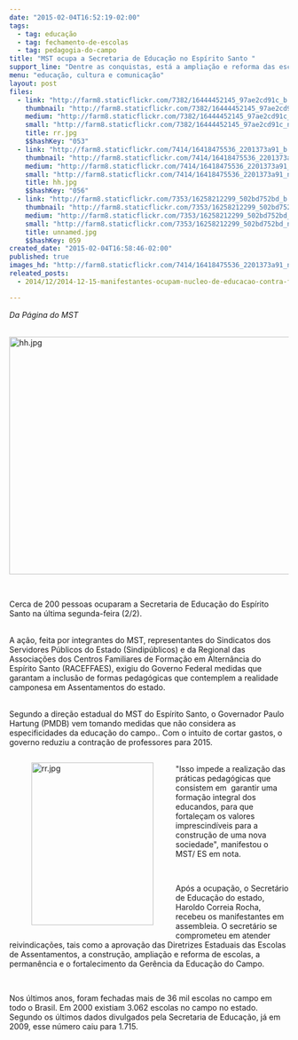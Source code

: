```yaml
---
date: "2015-02-04T16:52:19-02:00"
tags:
  - tag: educação
  - tag: fechamento-de-escolas
  - tag: pedagogia-do-campo
title: "MST ocupa a Secretaria de Educação no Espírito Santo "
support_line: "Dentre as conquistas, está a ampliação e reforma das escolas do campo no estado. "
menu: "educação, cultura e comunicação"
layout: post
files:
  - link: "http://farm8.staticflickr.com/7382/16444452145_97ae2cd91c_b.jpg"
    thumbnail: "http://farm8.staticflickr.com/7382/16444452145_97ae2cd91c_t.jpg"
    medium: "http://farm8.staticflickr.com/7382/16444452145_97ae2cd91c_z.jpg"
    small: "http://farm8.staticflickr.com/7382/16444452145_97ae2cd91c_n.jpg"
    title: rr.jpg
    $$hashKey: "053"
  - link: "http://farm8.staticflickr.com/7414/16418475536_2201373a91_b.jpg"
    thumbnail: "http://farm8.staticflickr.com/7414/16418475536_2201373a91_t.jpg"
    medium: "http://farm8.staticflickr.com/7414/16418475536_2201373a91_z.jpg"
    small: "http://farm8.staticflickr.com/7414/16418475536_2201373a91_n.jpg"
    title: hh.jpg
    $$hashKey: "056"
  - link: "http://farm8.staticflickr.com/7353/16258212299_502bd752bd_b.jpg"
    thumbnail: "http://farm8.staticflickr.com/7353/16258212299_502bd752bd_t.jpg"
    medium: "http://farm8.staticflickr.com/7353/16258212299_502bd752bd_z.jpg"
    small: "http://farm8.staticflickr.com/7353/16258212299_502bd752bd_n.jpg"
    title: unnamed.jpg
    $$hashKey: 059
created_date: "2015-02-04T16:58:46-02:00"
published: true
images_hd: "http://farm8.staticflickr.com/7414/16418475536_2201373a91_n.jpg"
releated_posts:
  - 2014/12/2014-12-15-manifestantes-ocupam-nucleo-de-educacao-contra-fechamento-de-escolas.md

---
```

<p><em>Da P&aacute;gina do MST</em></p>

<p><br />
<img alt="hh.jpg" height="428" src="http://farm8.staticflickr.com/7414/16418475536_2201373a91_b.jpg" width="570" /></p>

<p>&nbsp;</p>

<p>Cerca de 200 pessoas ocuparam a Secretaria de Educa&ccedil;&atilde;o do Esp&iacute;rito Santo na &uacute;ltima segunda-feira (2/2).&nbsp;</p>

<p><br />
A a&ccedil;&atilde;o, feita por integrantes do MST, representantes do Sindicatos dos Servidores P&uacute;blicos do Estado (Sindip&uacute;blicos) e da Regional das Associa&ccedil;&otilde;es dos Centros Familiares de Forma&ccedil;&atilde;o em Altern&acirc;ncia do Esp&iacute;rito Santo (RACEFFAES), exigiu do Governo Federal medidas que garantam a inclus&atilde;o de formas pedag&oacute;gicas que contemplem a realidade camponesa em Assentamentos do estado.&nbsp;</p>

<p><br />
Segundo a dire&ccedil;&atilde;o estadual do MST do Esp&iacute;rito Santo, o Governador Paulo Hartung (PMDB) vem tomando medidas que n&atilde;o considera as especificidades da educa&ccedil;&atilde;o do campo.. Com o intuito de cortar gastos, o governo reduziu a contra&ccedil;&atilde;o de professores para 2015.</p>

<figure class="image" style="float:left"><img alt="rr.jpg" height="293" src="http://farm8.staticflickr.com/7382/16444452145_97ae2cd91c_b.jpg" width="220" />
<figcaption></figcaption>
</figure>

<p><br />
&quot;Isso impede a realiza&ccedil;&atilde;o das pr&aacute;ticas pedag&oacute;gicas que consistem em &nbsp;garantir uma forma&ccedil;&atilde;o integral dos educandos, para que fortale&ccedil;am os valores imprescind&iacute;veis para a constru&ccedil;&atilde;o de uma nova sociedade&quot;, manifestou o MST/ ES em nota.</p>

<p>&nbsp;</p>

<p>Ap&oacute;s a ocupa&ccedil;&atilde;o, o Secret&aacute;rio de Educa&ccedil;&atilde;o do estado, Haroldo Correia Rocha, recebeu os manifestantes em assembleia. O secret&aacute;rio se comprometeu em atender reivindica&ccedil;&otilde;es, tais como a aprova&ccedil;&atilde;o das Diretrizes Estaduais das Escolas de Assentamentos, a constru&ccedil;&atilde;o, amplia&ccedil;&atilde;o e reforma de escolas, a perman&ecirc;ncia e o fortalecimento da Ger&ecirc;ncia da Educa&ccedil;&atilde;o do Campo.</p>

<p>&nbsp;</p>

<p>Nos &uacute;ltimos anos, foram fechadas mais de 36 mil escolas no campo em todo o Brasil. Em 2000 existiam 3.062 escolas no campo no estado. Segundo os &uacute;ltimos dados divulgados pela Secretaria de Educa&ccedil;&atilde;o, j&aacute; em 2009, esse n&uacute;mero caiu para 1.715.</p>
